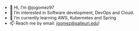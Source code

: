 - 👋 Hi, I’m @jogomez97
- 👀 I’m interested in Software development, DevOps and Cloud.
- 🌱 I’m currently learning AWS, Kubernetes and Spring
- 📫 Reach me by email: jgomez@salleurl.edu!

<!---
jogomez97/jogomez97 is a ✨ special ✨ repository because its `README.md` (this file) appears on your GitHub profile.
You can click the Preview link to take a look at your changes.
--->
